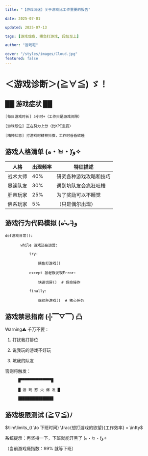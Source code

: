 ```yaml
---
title: "【游戏沉迷】关于游戏比工作重要的报告"

date: 2025-07-01

updated: 2025-07-13

tags: [游戏成瘾, 摸鱼打游戏, 段位至上]

author: "游戏宅"

cover: "/styles/images/Cloud.jpg"
featured: false
---
```


# ＜游戏诊断＞(≧∀≦) ゞ！

## ██ 游戏症状 ██

```
[每日游戏时长] 5小时+（工作只是游戏间隙）

[游戏段位] 正在努力上分（比KPI重要）

[精神状态] 打游戏时精神抖擞，工作时昏昏欲睡
```

## 游戏人格清单 (๑・̀ㅂ・́)و✧

| 人格     | 出现频率 | 特征描述               |
| -------- | -------- | ---------------------- |
| 战术大师 | 40%      | 研究各种游戏攻略和技巧 |
| 暴躁队友 | 30%      | 遇到坑队友会疯狂吐槽   |
| 肝帝玩家 | 25%      | 为了奖励可以不睡觉     |
| 佛系玩家 | 5%       | （只是偶尔出现）       |

## 游戏行为代码模拟 (๑˃̵ᴗ˂̵)و

```
def游戏日常():

       while 游戏还在运营:

           try:

               摸鱼打游戏()

           except 被老板发现Error:

               快速切屏()  # 保命操作

           finally:

               继续肝游戏()  # 核心任务
```

## 游戏禁忌指南 (╬▔▽▔) 凸

Warning⚠️ 千万不要：

1.  打扰我打排位

2.  说我玩的游戏不好玩

3.  坑我的队友

否则将触发：

```
      █▀▀▀▀▀▀▀▀▀▀▀▀▀▀█

      █ 游 戏 怒 火 爆 发 █

      ████████████████
```

## 游戏极限测试 (≧∇≦)ﾉ

$\lim\limits_{t \to 下班时间} \frac{想打游戏的欲望}{工作效率} = \infty$

系统提示：再坚持一下，下班就能开黑了 (๑・̀ㅂ・́)و✧

（当前游戏瘾指数：99% 就等下班）
